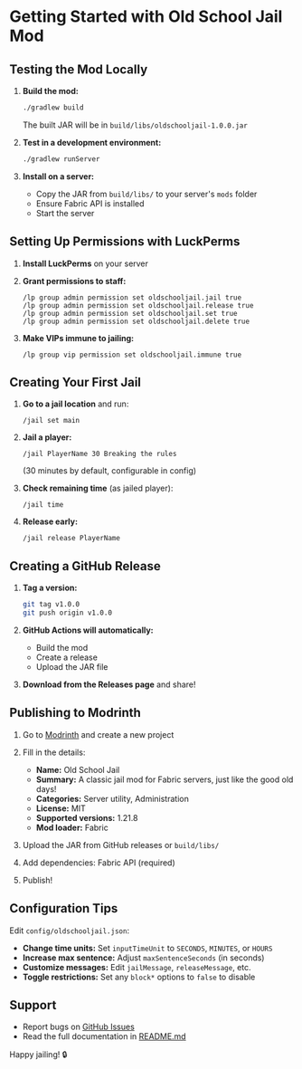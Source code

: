 # Getting Started with Old School Jail Mod

## Testing the Mod Locally

1. **Build the mod:**
   ```bash
   ./gradlew build
   ```
   The built JAR will be in `build/libs/oldschooljail-1.0.0.jar`

2. **Test in a development environment:**
   ```bash
   ./gradlew runServer
   ```

3. **Install on a server:**
   - Copy the JAR from `build/libs/` to your server's `mods` folder
   - Ensure Fabric API is installed
   - Start the server

## Setting Up Permissions with LuckPerms

1. **Install LuckPerms** on your server

2. **Grant permissions to staff:**
   ```
   /lp group admin permission set oldschooljail.jail true
   /lp group admin permission set oldschooljail.release true
   /lp group admin permission set oldschooljail.set true
   /lp group admin permission set oldschooljail.delete true
   ```

3. **Make VIPs immune to jailing:**
   ```
   /lp group vip permission set oldschooljail.immune true
   ```

## Creating Your First Jail

1. **Go to a jail location** and run:
   ```
   /jail set main
   ```

2. **Jail a player:**
   ```
   /jail PlayerName 30 Breaking the rules
   ```
   (30 minutes by default, configurable in config)

3. **Check remaining time** (as jailed player):
   ```
   /jail time
   ```

4. **Release early:**
   ```
   /jail release PlayerName
   ```

## Creating a GitHub Release

1. **Tag a version:**
   ```bash
   git tag v1.0.0
   git push origin v1.0.0
   ```

2. **GitHub Actions will automatically:**
   - Build the mod
   - Create a release
   - Upload the JAR file

3. **Download from the Releases page** and share!

## Publishing to Modrinth

1. Go to [Modrinth](https://modrinth.com/) and create a new project
2. Fill in the details:
   - **Name:** Old School Jail
   - **Summary:** A classic jail mod for Fabric servers, just like the good old days!
   - **Categories:** Server utility, Administration
   - **License:** MIT
   - **Supported versions:** 1.21.8
   - **Mod loader:** Fabric

3. Upload the JAR from GitHub releases or `build/libs/`
4. Add dependencies: Fabric API (required)
5. Publish!

## Configuration Tips

Edit `config/oldschooljail.json`:

- **Change time units:** Set `inputTimeUnit` to `SECONDS`, `MINUTES`, or `HOURS`
- **Increase max sentence:** Adjust `maxSentenceSeconds` (in seconds)
- **Customize messages:** Edit `jailMessage`, `releaseMessage`, etc.
- **Toggle restrictions:** Set any `block*` options to `false` to disable

## Support

- Report bugs on [GitHub Issues](https://github.com/FugLong/OldSchoolJail_Mod/issues)
- Read the full documentation in [README.md](README.md)

Happy jailing! 🔒

